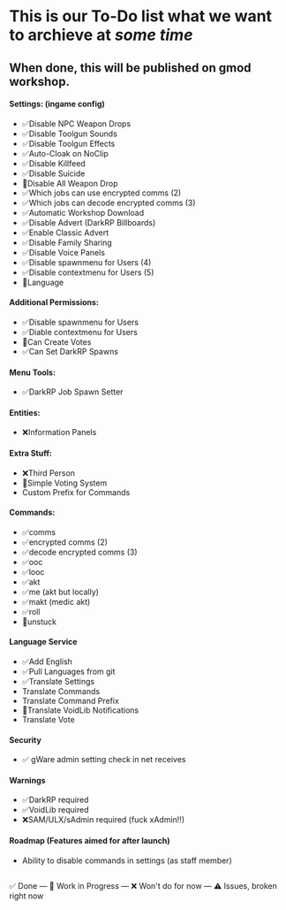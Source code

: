 # This is our To-Do list what we want to archieve at *some time*

## When done, this will be published on gmod workshop.

#### Settings: (ingame config)
- ✅Disable NPC Weapon Drops
- ✅Disable Toolgun Sounds
- ✅Disable Toolgun Effects
- ✅Auto-Cloak on NoClip
- ✅Disable Killfeed
- ✅Disable Suicide
- 🔄Disable All Weapon Drop
- ✅Which jobs can use encrypted comms (2)
- ✅Which jobs can decode encrypted comms (3)
- ✅Automatic Workshop Download
- ✅Disable Advert (DarkRP Billboards)
- ✅Enable Classic Advert
- ✅Disable Family Sharing
- ✅Disable Voice Panels
- ✅Disable spawnmenu for Users (4)
- ✅Disable contextmenu for Users (5)
- 🔄Language

#### Additional Permissions:
- ✅Disable spawnmenu for Users
- ✅Diable contextmenu for Users
- 🔄Can Create Votes
- ✅Can Set DarkRP Spawns

#### Menu Tools:
- ✅DarkRP Job Spawn Setter

#### Entities:
- ❌Information Panels

#### Extra Stuff:
- ❌Third Person
- 🔄Simple Voting System
- Custom Prefix for Commands

#### Commands:
- ✅comms
- ✅encrypted comms (2)
- ✅decode encrypted comms (3)
- ✅ooc
- ✅looc
- ✅akt
- ✅me (akt but locally)
- ✅makt (medic akt)
- ✅roll
- 🔄unstuck

#### Language Service
- ✅Add English
- ✅Pull Languages from git
- ✅Translate Settings
- Translate Commands
- Translate Command Prefix
- 🔄Translate VoidLib Notifications
- Translate Vote

#### Security
- ✅ gWare admin setting check in net receives

#### Warnings
- ✅DarkRP required
- ✅VoidLib required
- ❌SAM/ULX/sAdmin required (fuck xAdmin!!)

#### Roadmap (Features aimed for after launch)
- Ability to disable commands in settings (as staff member)

##
✅ Done —
🔄 Work in Progress —
❌ Won't do for now —
⚠️ Issues, broken right now

